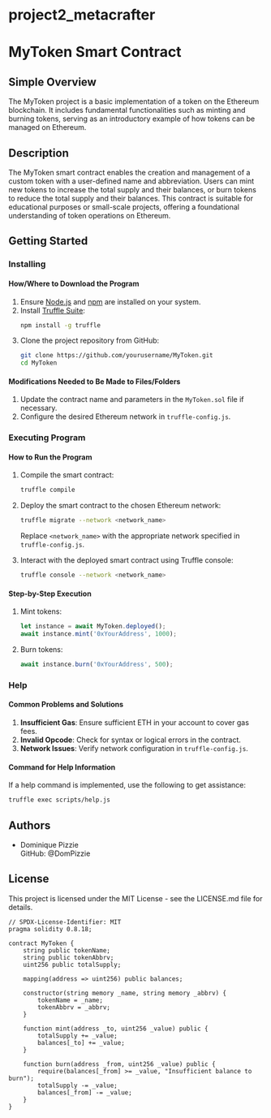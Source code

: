 # project2_metacrafter
# MyToken Smart Contract

## Simple Overview
The MyToken project is a basic implementation of a token on the Ethereum blockchain. It includes fundamental functionalities such as minting and burning tokens, serving as an introductory example of how tokens can be managed on Ethereum.

## Description
The MyToken smart contract enables the creation and management of a custom token with a user-defined name and abbreviation. Users can mint new tokens to increase the total supply and their balances, or burn tokens to reduce the total supply and their balances. This contract is suitable for educational purposes or small-scale projects, offering a foundational understanding of token operations on Ethereum.

## Getting Started

### Installing

#### How/Where to Download the Program
1. Ensure [Node.js](https://nodejs.org/) and [npm](https://www.npmjs.com/) are installed on your system.
2. Install [Truffle Suite](https://www.trufflesuite.com/):
    ```bash
    npm install -g truffle
    ```
3. Clone the project repository from GitHub:
    ```bash
    git clone https://github.com/yourusername/MyToken.git
    cd MyToken
    ```

#### Modifications Needed to Be Made to Files/Folders
1. Update the contract name and parameters in the `MyToken.sol` file if necessary.
2. Configure the desired Ethereum network in `truffle-config.js`.

### Executing Program

#### How to Run the Program

1. Compile the smart contract:
    ```bash
    truffle compile
    ```
2. Deploy the smart contract to the chosen Ethereum network:
    ```bash
    truffle migrate --network <network_name>
    ```
    Replace `<network_name>` with the appropriate network specified in `truffle-config.js`.

3. Interact with the deployed smart contract using Truffle console:
    ```bash
    truffle console --network <network_name>
    ```

#### Step-by-Step Execution
1. Mint tokens:
    ```javascript
    let instance = await MyToken.deployed();
    await instance.mint('0xYourAddress', 1000);
    ```
2. Burn tokens:
    ```javascript
    await instance.burn('0xYourAddress', 500);
    ```

### Help
#### Common Problems and Solutions
1. **Insufficient Gas**: Ensure sufficient ETH in your account to cover gas fees.
2. **Invalid Opcode**: Check for syntax or logical errors in the contract.
3. **Network Issues**: Verify network configuration in `truffle-config.js`.

#### Command for Help Information
If a help command is implemented, use the following to get assistance:
```bash
truffle exec scripts/help.js
```

## Authors
- Dominique Pizzie  
  GitHub: @DomPizzie

## License
This project is licensed under the MIT License - see the LICENSE.md file for details.

```solidity
// SPDX-License-Identifier: MIT
pragma solidity 0.8.18;

contract MyToken {
    string public tokenName;
    string public tokenAbbrv;
    uint256 public totalSupply;

    mapping(address => uint256) public balances;

    constructor(string memory _name, string memory _abbrv) {
        tokenName = _name;
        tokenAbbrv = _abbrv;
    }

    function mint(address _to, uint256 _value) public {
        totalSupply += _value;
        balances[_to] += _value;
    }

    function burn(address _from, uint256 _value) public {
        require(balances[_from] >= _value, "Insufficient balance to burn");
        totalSupply -= _value;
        balances[_from] -= _value;
    }
}
```
